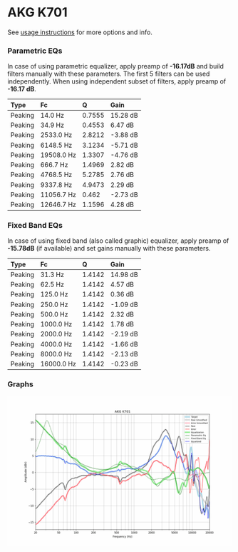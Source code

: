# AKG K701
See [usage instructions](https://github.com/jaakkopasanen/AutoEq#usage) for more options and info.

### Parametric EQs
In case of using parametric equalizer, apply preamp of **-16.17dB** and build filters manually
with these parameters. The first 5 filters can be used independently.
When using independent subset of filters, apply preamp of **-16.17 dB**.

| Type    | Fc         |      Q | Gain     |
|:--------|:-----------|:-------|:---------|
| Peaking | 14.0 Hz    | 0.7555 | 15.28 dB |
| Peaking | 34.9 Hz    | 0.4553 | 6.47 dB  |
| Peaking | 2533.0 Hz  | 2.8212 | -3.88 dB |
| Peaking | 6148.5 Hz  | 3.1234 | -5.71 dB |
| Peaking | 19508.0 Hz | 1.3307 | -4.76 dB |
| Peaking | 666.7 Hz   | 1.4969 | 2.82 dB  |
| Peaking | 4768.5 Hz  | 5.2785 | 2.76 dB  |
| Peaking | 9337.8 Hz  | 4.9473 | 2.29 dB  |
| Peaking | 11056.7 Hz | 0.462  | -2.73 dB |
| Peaking | 12646.7 Hz | 1.1596 | 4.28 dB  |

### Fixed Band EQs
In case of using fixed band (also called graphic) equalizer, apply preamp of **-15.78dB**
(if available) and set gains manually with these parameters.

| Type    | Fc         |      Q | Gain     |
|:--------|:-----------|:-------|:---------|
| Peaking | 31.3 Hz    | 1.4142 | 14.98 dB |
| Peaking | 62.5 Hz    | 1.4142 | 4.57 dB  |
| Peaking | 125.0 Hz   | 1.4142 | 0.36 dB  |
| Peaking | 250.0 Hz   | 1.4142 | -1.09 dB |
| Peaking | 500.0 Hz   | 1.4142 | 2.32 dB  |
| Peaking | 1000.0 Hz  | 1.4142 | 1.78 dB  |
| Peaking | 2000.0 Hz  | 1.4142 | -2.19 dB |
| Peaking | 4000.0 Hz  | 1.4142 | -1.66 dB |
| Peaking | 8000.0 Hz  | 1.4142 | -2.13 dB |
| Peaking | 16000.0 Hz | 1.4142 | -0.23 dB |

### Graphs
![](./AKG%20K701.png)
